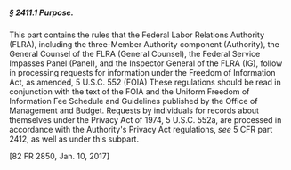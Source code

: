 ##### § 2411.1 Purpose. #####

This part contains the rules that the Federal Labor Relations Authority (FLRA), including the three-Member Authority component (Authority), the General Counsel of the FLRA (General Counsel), the Federal Service Impasses Panel (Panel), and the Inspector General of the FLRA (IG), follow in processing requests for information under the Freedom of Information Act, as amended, 5 U.S.C. 552 (FOIA) These regulations should be read in conjunction with the text of the FOIA and the Uniform Freedom of Information Fee Schedule and Guidelines published by the Office of Management and Budget. Requests by individuals for records about themselves under the Privacy Act of 1974, 5 U.S.C. 552a, are processed in accordance with the Authority's Privacy Act regulations, *see* 5 CFR part 2412, as well as under this subpart.

[82 FR 2850, Jan. 10, 2017]
